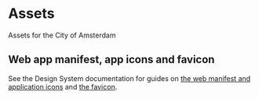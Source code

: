 <!-- @license CC0-1.0 -->

# Assets

Assets for the City of Amsterdam

## Web app manifest, app icons and favicon

See the Design System documentation for guides on [the web manifest and application icons](https://designsystem.amsterdam/?path=/docs/docs-developer-guide-web-app--docs)
and [the favicon](https://designsystem.amsterdam/?path=/docs/brand-assets-favicon--docs).

